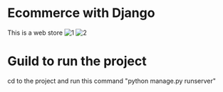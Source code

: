 # Ecommerce with Django
This is a web store
![1](https://github.com/TxmMinh/Ecommerce/assets/93864928/a27406e3-21c4-4186-a326-440124c909ef)
![2](https://github.com/TxmMinh/Ecommerce/assets/93864928/24ad95a0-0f8a-460b-80f4-253a8442038c)

# Guild to run the project
cd to the project and run this command "python manage.py runserver"

